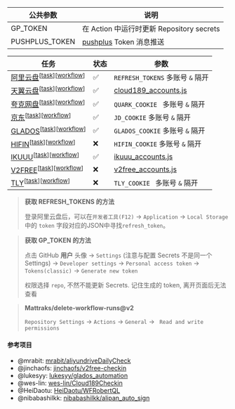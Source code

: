 | 公共参数       | 说明                                                |
| -------------- | --------------------------------------------------- |
| GP_TOKEN       | 在 Action 中运行时更新 Repository secrets           |
| PUSHPLUS_TOKEN | [pushplus](http://www.pushplus.plus) Token 消息推送 |

| 任务                                                                                                                                                        | 状态 | 参数                                                  |
| ----------------------------------------------------------------------------------------------------------------------------------------------------------- | ---- | ----------------------------------------------------- |
| [阿里云盘](https://www.alipan.com/)<sup>[[task](./task/aliyundriver_checkin.js)]</sup><sup>[[workflow](./.github/workflows/aliyundriver_checkin.yml)]</sup> | ✅    | `REFRESH_TOKENS` 多账号 `&` 隔开                      |
| [天翼云盘](https://cloud.189.cn/)<sup>[[task](./task/cloud189_checkin.js)]</sup><sup>[[workflow](./.github/workflows/cloud189_checkin.yml)]</sup>           | ✅    | [cloud189_accounts.js](./config/cloud189_accounts.js) |
| [夸克网盘](https://pan.quark.cn/)<sup>[[task](./task/quarkdriver_checkin.js)]</sup><sup>[[workflow](./.github/workflows/quarkdriver_checkin.yml)]</sup>     | ✅    | `QUARK_COOKIE ` 多账号 `&` 隔开                       |
| [京东](https://www.jd.com/)<sup>[[task](./task/jd_checkin.js)]</sup><sup>[[workflow](./.github/workflows/jd_checkin.yml)]</sup>                  | ✅    | `JD_COOKIE` 多账号 `&` 隔开                        |
| [GLADOS](https://glados.rocks/console)<sup>[[task](./task/glados_checkin.js)]</sup><sup>[[workflow](./.github/workflows/glados_checkin.yml)]</sup>          | ✅    | `GLADOS_COOKIE` 多账号 `&` 隔开                       |
| [HIFIN](https://www.hifini.com/)<sup>[[task](./task/hifin_checkin.js)]</sup><sup>[[workflow](./.github/workflows/hifin_checkin.yml)]</sup>                  | ❌    | `HIFIN_COOKIE` 多账号 `&` 隔开                        |
| [IKUUU](https://ikuuu.org/)<sup>[[task](./task/ikuuu_checkin.js)]</sup><sup>[[workflow](./.github/workflows/ikuuu_checkin.yml)]</sup>                       | ✅    | [ikuuu_accounts.js](./config/ikuuu_accounts.js)       |
| [V2FREE](https://v2free.net/)<sup>[[task](./task/v2free_checkin.js)]</sup><sup>[[workflow](./.github/workflows/v2free_checkin.yml)]</sup>                   | ❌    | [v2free_accounts.js](./config/v2free_accounts.js)     |
| [TLY](https://tly31.com/)<sup>[[task](./task/tly_checkin.js)]</sup><sup>[[workflow](./.github/workflows/tly_checkin.yml)]</sup>                             | ❌    | `TLY_COOKIE ` 多账号 `&` 隔开                         |

> **获取 REFRESH_TOKENS 的方法**
>
>  登录阿里云盘后，可以在`开发者工具(F12)` -> `Application` -> `Local Storage` 中的 `token` 字段对应的JSON中寻找`refresh_token`。

> **获取 GP_TOKEN 的方法**
>
> 点击 GitHub **用户** 头像 -> `Settings` (注意与配置 Secrets 不是同一个
> Settings) -> `Developer settings` -> `Personal access token` -> `Tokens(classic)` -> `Generate new token`
>
> 权限选择 `repo`, 不然不能更新 Secrets. 记住生成的 token, 离开页面后无法查看

> **Mattraks/delete-workflow-runs@v2**
> 
> `Repository Settings` -> `Actions` -> `General` -> ` Read and write permissions`

#### 参考项目
- @mrabit: [mrabit/aliyundriveDailyCheck](https://github.com/mrabit/aliyundriveDailyCheck/)
- @jinchaofs: [jinchaofs/v2free-checkin](https://github.com/jinchaofs/v2free-checkin/)
- @lukesyy: [lukesyy/glados_automation](https://github.com/lukesyy/glados_automation)
- @wes-lin: [wes-lin/Cloud189Checkin](https://github.com/wes-lin/Cloud189Checkin)
- @HeiDaotu: [HeiDaotu/WFRobertQL](https://github.com/HeiDaotu/WFRobertQL)
- @nibabashilkk: [nibabashilkk/alipan_auto_sign](https://github.com/nibabashilkk/alipan_auto_sign)
